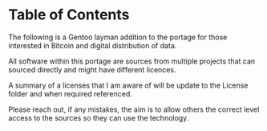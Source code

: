 
# Table of Contents



The following is a Gentoo layman addition to the portage for those interested in Bitcoin and digital distribution of data.

All software within this portage are sources from multiple projects that can sourced directly and might have different licences.

A summary of a licenses that I am aware of will be update to the License folder and when required referenced.

Please reach out, if any mistakes, the aim is to allow others the correct level access to the sources so they can use the technology.

